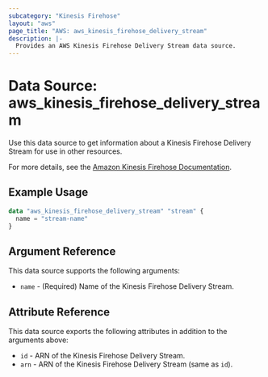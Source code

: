 ```yaml
---
subcategory: "Kinesis Firehose"
layout: "aws"
page_title: "AWS: aws_kinesis_firehose_delivery_stream"
description: |-
  Provides an AWS Kinesis Firehose Delivery Stream data source.
---
```


# Data Source: aws_kinesis_firehose_delivery_stream

Use this data source to get information about a Kinesis Firehose Delivery Stream for use in other resources.

For more details, see the [Amazon Kinesis Firehose Documentation][1].

## Example Usage

```terraform
data "aws_kinesis_firehose_delivery_stream" "stream" {
  name = "stream-name"
}
```

## Argument Reference

This data source supports the following arguments:

* `name` - (Required) Name of the Kinesis Firehose Delivery Stream.

## Attribute Reference

This data source exports the following attributes in addition to the arguments above:

* `id` - ARN of the Kinesis Firehose Delivery Stream.
* `arn` - ARN of the Kinesis Firehose Delivery Stream (same as `id`).

[1]: https://aws.amazon.com/documentation/firehose/
